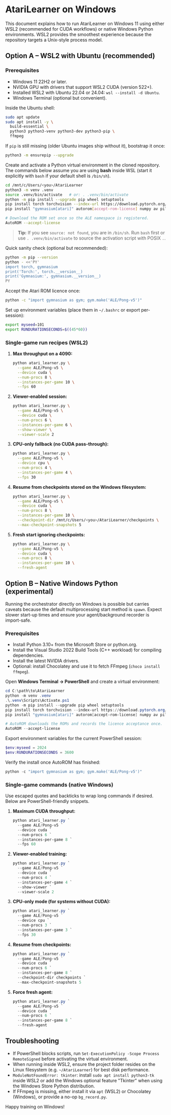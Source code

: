 # AtariLearner on Windows

This document explains how to run AtariLearner on Windows 11 using either WSL2 (recommended for CUDA workflows) or native Windows Python environments.  WSL2 provides the smoothest experience because the repository targets a Unix-style process model.

## Option A – WSL2 with Ubuntu (recommended)

### Prerequisites

* Windows 11 22H2 or later.
* NVIDIA GPU with drivers that support WSL2 CUDA (version 522+).
* Installed WSL2 with Ubuntu 22.04 or 24.04: `wsl --install -d Ubuntu`.
* Windows Terminal (optional but convenient).

Inside the Ubuntu shell:

```bash
sudo apt update
sudo apt install -y \
  build-essential \
  python3 python3-venv python3-dev python3-pip \
  ffmpeg
```

If `pip` is still missing (older Ubuntu images ship without it), bootstrap it
once:

```bash
python3 -m ensurepip --upgrade
```

Create and activate a Python virtual environment in the cloned repository. The
commands below assume you are using **bash** inside WSL (start it explicitly
with `bash` if your default shell is `/bin/sh`).

```bash
cd /mnt/c/Users/<you>/AtariLearner
python3 -m venv .venv
source .venv/bin/activate   # or: . .venv/bin/activate
python -m pip install --upgrade pip wheel setuptools
pip install torch torchvision --index-url https://download.pytorch.org/whl/cu121
pip install "gymnasium[atari]" autorom[accept-rom-license] numpy av pillow

# Download the ROM set once so the ALE namespace is registered.
AutoROM --accept-license
```

> **Tip:** If you see `source: not found`, you are in `/bin/sh`. Run `bash`
> first or use `. .venv/bin/activate` to source the activation script with POSIX
> `.`.

Quick sanity check (optional but recommended):

```bash
python -m pip --version
python - <<'PY'
import torch, gymnasium
print('Torch:', torch.__version__)
print('Gymnasium:', gymnasium.__version__)
PY
```

Accept the Atari ROM licence once:

```bash
python -c "import gymnasium as gym; gym.make('ALE/Pong-v5')"
```

Set up environment variables (place them in `~/.bashrc` or export per-session):

```bash
export myseed=101
export RUNDURATIONSECONDS=$((45*60))
```

### Single-game run recipes (WSL2)

1. **Max throughput on a 4090:**

   ```bash
   python atari_learner.py \
     --game ALE/Pong-v5 \
     --device cuda \
     --num-procs 8 \
     --instances-per-game 10 \
     --fps 60
   ```

2. **Viewer-enabled session:**

   ```bash
   python atari_learner.py \
     --game ALE/Pong-v5 \
     --device cuda \
     --num-procs 6 \
     --instances-per-game 6 \
     --show-viewer \
     --viewer-scale 2
   ```

3. **CPU-only fallback (no CUDA pass-through):**

   ```bash
   python atari_learner.py \
     --game ALE/Pong-v5 \
     --device cpu \
     --num-procs 4 \
     --instances-per-game 4 \
     --fps 30
   ```

4. **Resume from checkpoints stored on the Windows filesystem:**

   ```bash
   python atari_learner.py \
     --game ALE/Pong-v5 \
     --device cuda \
     --num-procs 8 \
     --instances-per-game 10 \
     --checkpoint-dir /mnt/c/Users/<you>/AtariLearner/checkpoints \
     --max-checkpoint-snapshots 5
   ```

5. **Fresh start ignoring checkpoints:**

   ```bash
   python atari_learner.py \
     --game ALE/Pong-v5 \
     --device cuda \
     --num-procs 8 \
     --instances-per-game 10 \
     --fresh-agent
   ```

## Option B – Native Windows Python (experimental)

Running the orchestrator directly on Windows is possible but carries caveats because the default multiprocessing start method is `spawn`.  Expect slower start-up times and ensure your agent/background recorder is import-safe.

### Prerequisites

* Install Python 3.10+ from the Microsoft Store or python.org.
* Install the Visual Studio 2022 Build Tools (C++ workload) for compiling dependencies.
* Install the latest NVIDIA drivers.
* Optional: install Chocolatey and use it to fetch FFmpeg (`choco install ffmpeg`).

Open **Windows Terminal → PowerShell** and create a virtual environment:

```powershell
cd C:\path\to\AtariLearner
python -m venv .venv
.\.venv\Scripts\Activate.ps1
python -m pip install --upgrade pip wheel setuptools
pip install torch torchvision --index-url https://download.pytorch.org/whl/cu121
pip install "gymnasium[atari]" autorom[accept-rom-license] numpy av pillow

# AutoROM downloads the ROMs and records the licence acceptance once.
AutoROM --accept-license
```

Export environment variables for the current PowerShell session:

```powershell
$env:myseed = 2024
$env:RUNDURATIONSECONDS = 3600
```

Verify the install once AutoROM has finished:

```powershell
python -c "import gymnasium as gym; gym.make('ALE/Pong-v5')"
```

### Single-game commands (native Windows)

Use escaped quotes and backticks to wrap long commands if desired.  Below are PowerShell-friendly snippets.

1. **Maximum CUDA throughput:**

   ```powershell
   python atari_learner.py `
     --game ALE/Pong-v5 `
     --device cuda `
     --num-procs 6 `
     --instances-per-game 8 `
     --fps 60
   ```

2. **Viewer-enabled training:**

   ```powershell
   python atari_learner.py `
     --game ALE/Pong-v5 `
     --device cuda `
     --num-procs 4 `
     --instances-per-game 4 `
     --show-viewer `
     --viewer-scale 2
   ```

3. **CPU-only mode (for systems without CUDA):**

   ```powershell
   python atari_learner.py `
     --game ALE/Pong-v5 `
     --device cpu `
     --num-procs 3 `
     --instances-per-game 3 `
     --fps 30
   ```

4. **Resume from checkpoints:**

   ```powershell
   python atari_learner.py `
     --game ALE/Pong-v5 `
     --device cuda `
     --num-procs 6 `
     --instances-per-game 8 `
     --checkpoint-dir checkpoints `
     --max-checkpoint-snapshots 5
   ```

5. **Force fresh agent:**

   ```powershell
   python atari_learner.py `
     --game ALE/Pong-v5 `
     --device cuda `
     --num-procs 6 `
     --instances-per-game 8 `
     --fresh-agent
   ```

## Troubleshooting

* If PowerShell blocks scripts, run `Set-ExecutionPolicy -Scope Process RemoteSigned` before activating the virtual environment.
* When running inside WSL2, ensure the project folder resides on the Linux filesystem (e.g. `~/AtariLearner`) for best disk performance.
* `ModuleNotFoundError: tkinter`: install `sudo apt install python3-tk` inside WSL2 or add the Windows optional feature "Tkinter" when using the Windows Store Python distribution.
* If FFmpeg is missing, either install it via `apt` (WSL2) or Chocolatey (Windows), or provide a no-op `bg_record.py`.

Happy training on Windows!
